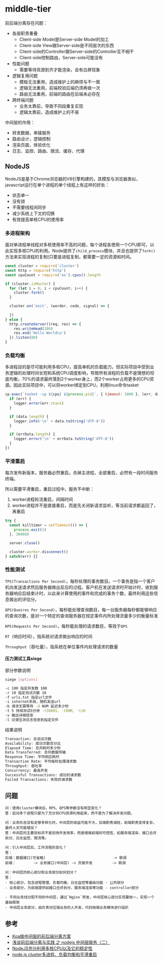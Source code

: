 # middle-tier

前后端分离存在问题：
- 各层职责重叠
  - Client-side Model是Server-side Model的加工
  - Client-side View跟Server-side是不同层次的东西
  - Client-side的Controller跟Server-side的Controller互不相干
  - Client-side控制路由，Server-side可能没有
- 性能问题
  - 需要等待资源到齐才能渲染，会有白屏现象
- 逻辑复用问题
  - 模板无法重用，造成维护上的麻烦与不一致
  - 逻辑无法重用，前端校验后端仍须再做一次
  - 路由无法重用，前端的路由在后端未必存在
- 跨终端问题
  - 业务太靠前，导致不同段重复实现
  - 逻辑太靠前，造成维护上的不易

中间层的作用：
- 转发数据，串接服务
- 路由设计，逻辑控制
- 渲染页面，体验优化
- 日志、监控、路由、限流、缓存、代理

## NodeJS
NodeJS是基于Chrome浏览器的V8引擎构建的，其模型与浏览器类似，javascript运行在单个进程的单个线程上有这样的好处：
- 状态单一
- 没有锁
- 不需要线程间同步
- 减少系统上下文的切换
- 有效提高单核CPU的使用率

### 多进程架构
面对单进程单线程对多核使用率不高的问题，每个进程各使用一个CPU即可，以此实现多核CPU的利用。Node提供了`child_process`模块，并且也提供了`fork()`方法来实现进程的复制(只要是进程复制，都需要一定的资源和时间。
```javascript
const cluster = require('cluster')
const http = require('http')
const cpuCount = require('os').cpus().length

if (cluster.isMaster) {
  for (let i = 0; i < cpuCount; i++) {
    cluster.fork()
  }

  cluster.on('exit', (worder, code, signal) => {
    
  })
} else {
  http.createServer((req, res) => {
    res.writeHead(200)
    res.end('Hello World\n')
  }).listen(80)
}
```

### 负载均衡
多进程目的是尽可能利用多核CPU，提高单机的负载能力，但实际项目中受到业务逻辑的处理时间长短和系统CPU调度影响，导致所有进程的负载不是理想的彻底均衡，70%的请求最终落到2个worker身上，而2个worker占用更多的CPU资源。因此实际项目中，可以将worker绑定到CPU，利用linux命令tasket
```javascript
cp.exec(`tasket -cp ${cpu} ${process.pid}`, { timeout: 5000 }, (err, data, errData) => {
  if (err) {
    logger.error(err.stack)
  }

  if (data.length) {
    logger.info('\n' + data.toString('UTF-8'))
  }

  if (errData.length) {
    logger.error('\n' + errData.toString('UTF-8'))
  }
})
```

### 平滑重启
每次发布新版本，服务器必然重启。杀掉主进程，全部重启，必然有一段时间服务终端。

所以需要平滑重启，重启过程中，服务不中断：
1. worker进程轮流重启，间隔时间
2. worker进程并不是直接重启，而是先关闭新请求监听，等当前请求都返回了，再重启
```javascript
try {
  const killtimer = setTimeout(() => {
    process.exit(1)
  }, 30000)

  server.close()

  cluster.worker.disconnect()
} catch(err) {}
```

### 性能测试

`TPS(Transactions Per Second)`，每秒处理的事务数目。一个事务是指一个客户机向发送请求然后服务器做出反应的过程。客户机在发送请求时开始计时，收到服务器响应后结束计时，以此来计算使用的事件和完成的事务个数，最终利用这些信息做出的评估分。

`QPS(Queires Per Second)`，每秒能处理查询数目，每一台服务器每秒都能够响应的查询次数，是对一个特定的查询服务器在规定事件内所处理流量多少的衡量标准

`RPS(Requests Per Second)`，每秒能处理的请求数目，等效于`QPS`

`RT`（响应时间），指系统对请求做出响应的时间

`Throughput`（吞吐量），指系统在单位事件内处理请求的数量

#### 压力测试工具siege

部分参数说明
```bash
siege [options]

-c 100 指定并发数 100
-r 10 指定测试次数 10
-f urls.txt 指定url文件
-i internet系统，随机发送url
-b 请求无需等待 -d NUM 延迟多少秒
-t 5 持续测试5分钟 -t3600S, -t60M, -t1H
-v 输出详细信息
-l 记录压测日志信息到指定文件
```

结果说明
```bash
Transaction: 总测试次数
Availability: 成功次数百分比
Elapsed Time: 总共耗时多少秒
Data Transferred: 总共数据传输
Response Time: 平均响应耗时
Transaction Rate: 平均每秒处理请求数
Throughput: 吞吐率
Concurrency: 最高并发
Successful Transactions: 成功的请求数
Failed Transactions: 失败的请求数
```

## 问题

```
问：使用cluster模块后，RPS、QPS等参数没有明显变化？
答：启动多个进程只是为了充分将CPU资源利用起来，而不是为了解决并发问题。
```

```
问：业务形态没有足够多样化时，中间层的收益可能不大，后端职责减轻，前端职责变得复杂，最终人天可能增加？
答：中间层的主要目标并不是加快开发效率，而是增强前端的可控性，如服务端渲染、接口合并拆分、日志监控、限流等。
```

```
问：引入中间层后，工作流程的变化？
答：
后端：数据接口(可省略)                               -> 联调
前端：        -> 业务接口(中间层) -> 页面开发         -> 联调
```

```
问：中间层的核心部分和业务部分如何划分？
答：
- 核心部分，包含进程管理、负载均衡、日志监控等基础功能 - 公共部分
- 业务部分，为前端提供如接口合并拆分、服务端渲染等功能 - controller部分

- 不同业务线分配不同的中间层，通过`Nginx`转发，中间层核心部分实现要统一，实现一个基础框架
- 中间层业务部分，由负责对应端业务的人开发，代码按端业务模块进行组织
```

## 参考
- [Koa做中间层的前后端分离方案](https://zhuanlan.zhihu.com/p/43192224)
- [浅谈前后端分离与实践 之 nodejs 中间层服务（二）](https://zhuanlan.zhihu.com/p/30384677)
- [NodeJS充分利用多核CPU以及它的稳定性](https://segmentfault.com/a/1190000007343993)
- [node.js cluster多进程、负载均衡和平滑重启](https://www.cnblogs.com/kenkofox/p/5431643.html)